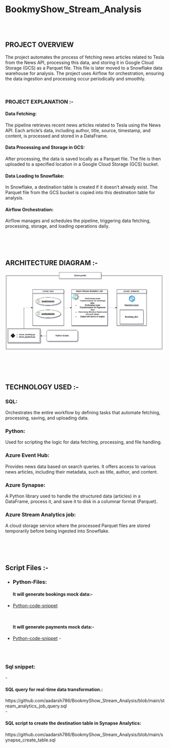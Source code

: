 # BookmyShow_Stream_Analysis


  <br>
  <br>
   

## PROJECT OVERVIEW

The project automates the process of fetching news articles related to Tesla from the News API, processing this data, and storing it in Google Cloud Storage (GCS) as a Parquet file. This file is later moved to a Snowflake data warehouse for analysis. The project uses Airflow for orchestration, ensuring the data ingestion and processing occur periodically and smoothly.

 <br>




### PROJECT EXPLANATION :-  


#### Data Fetching: 
The pipeline retrieves recent news articles related to Tesla using the News API. Each article’s data, including author, title, source, timestamp, and content, is processed and stored in a DataFrame.

#### Data Processing and Storage in GCS:

After processing, the data is saved locally as a Parquet file.
The file is then uploaded to a specified location in a Google Cloud Storage (GCS) bucket.

#### Data Loading to Snowflake:

In Snowflake, a destination table is created if it doesn’t already exist.
The Parquet file from the GCS bucket is copied into this destination table for analysis.

#### Airflow Orchestration:
Airflow manages and schedules the pipeline, triggering data fetching, processing, storage, and loading operations daily.

  
  
  
   
   
      


     

  










<br>
<br>
<br>

## ARCHITECTURE DIAGRAM :-

![Project Architecture](BookmyShow_Architecture.png)  










<br>
<br>
<br>

## TECHNOLOGY USED :-

<h3>SQL:</h3>

Orchestrates the entire workflow by defining tasks that automate fetching, processing, saving, and uploading data.


<h3>Python:</h3>

Used for scripting the logic for data fetching, processing, and file handling.

<h3>Azure Event Hub:</h3> 


Provides news data based on search queries. It offers access to various news articles, including their metadata, such as title, author, and content.


<h3>Azure Synapse:</h3>

A Python library used to handle the structured data (articles) in a DataFrame, process it, and save it to disk in a columnar format (Parquet).


<h3>Azure Stream Analytics job:</h3>

A cloud storage service where the processed Parquet files are stored temporarily before being ingested into Snowflake.



<br>
<br>
<br>



## Script Files  :-
* <h3>Python-Files: </h3>
  <h4>It will generate bookings mock data:-</h4>
- [Python-code-snippet](mock_bookings.py)

  </br>
  <h4>It will generate payments mock data:-</h4>
- [Python-code-snippet](mock_payments.py) - 


 </br>
 </br>
 
  <h3>Sql snippet:</h3>
   - <h4>SQL query for real-time data transformation.:</h4>
  https://github.com/aadarsh786/BookmyShow_Stream_Analysis/blob/main/stream_analytics_job_query.sql
   </br>
   - <h4>SQL script to create the destination table in Synapse Analytics:</h4>
  https://github.com/aadarsh786/BookmyShow_Stream_Analysis/blob/main/synapse_create_table.sql
  
  
  

  </br>
  </br>

  







